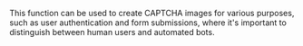 This function can be used to create CAPTCHA images for various purposes, such as user authentication and form submissions, where it's important to distinguish between human users and automated bots.
